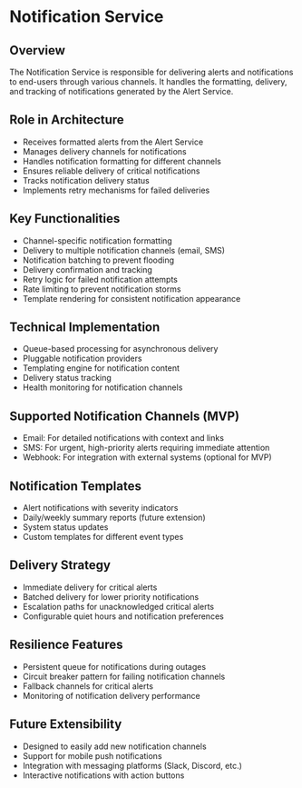 # Notification Service

## Overview
The Notification Service is responsible for delivering alerts and notifications to end-users through various channels. It handles the formatting, delivery, and tracking of notifications generated by the Alert Service.

## Role in Architecture
- Receives formatted alerts from the Alert Service
- Manages delivery channels for notifications
- Handles notification formatting for different channels
- Ensures reliable delivery of critical notifications
- Tracks notification delivery status
- Implements retry mechanisms for failed deliveries

## Key Functionalities
- Channel-specific notification formatting
- Delivery to multiple notification channels (email, SMS)
- Notification batching to prevent flooding
- Delivery confirmation and tracking
- Retry logic for failed notification attempts
- Rate limiting to prevent notification storms
- Template rendering for consistent notification appearance

## Technical Implementation
- Queue-based processing for asynchronous delivery
- Pluggable notification providers
- Templating engine for notification content
- Delivery status tracking
- Health monitoring for notification channels

## Supported Notification Channels (MVP)
- Email: For detailed notifications with context and links
- SMS: For urgent, high-priority alerts requiring immediate attention
- Webhook: For integration with external systems (optional for MVP)

## Notification Templates
- Alert notifications with severity indicators
- Daily/weekly summary reports (future extension)
- System status updates
- Custom templates for different event types

## Delivery Strategy
- Immediate delivery for critical alerts
- Batched delivery for lower priority notifications
- Escalation paths for unacknowledged critical alerts
- Configurable quiet hours and notification preferences

## Resilience Features
- Persistent queue for notifications during outages
- Circuit breaker pattern for failing notification channels
- Fallback channels for critical alerts
- Monitoring of notification delivery performance

## Future Extensibility
- Designed to easily add new notification channels
- Support for mobile push notifications
- Integration with messaging platforms (Slack, Discord, etc.)
- Interactive notifications with action buttons 